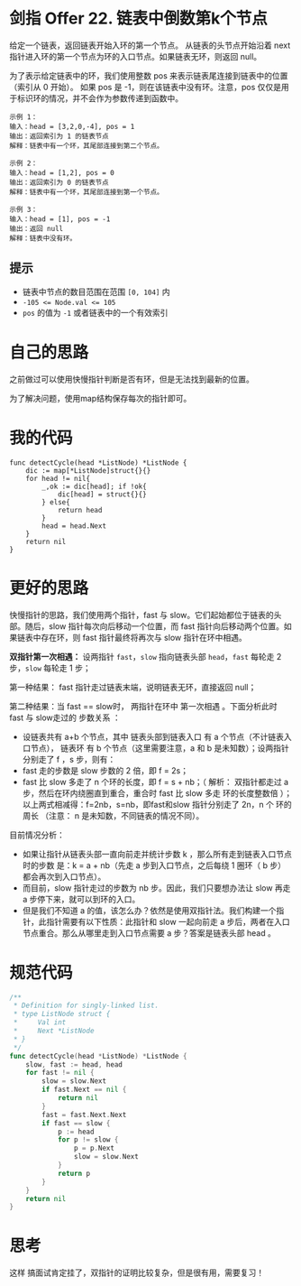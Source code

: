 # 剑指 Offer 22. 链表中倒数第k个节点

给定一个链表，返回链表开始入环的第一个节点。 从链表的头节点开始沿着 next 指针进入环的第一个节点为环的入口节点。如果链表无环，则返回 null。

为了表示给定链表中的环，我们使用整数 pos 来表示链表尾连接到链表中的位置（索引从 0 开始）。 如果 pos 是 -1，则在该链表中没有环。注意，pos 仅仅是用于标识环的情况，并不会作为参数传递到函数中。

```
示例 1：
输入：head = [3,2,0,-4], pos = 1
输出：返回索引为 1 的链表节点
解释：链表中有一个环，其尾部连接到第二个节点。

示例 2：
输入：head = [1,2], pos = 0
输出：返回索引为 0 的链表节点
解释：链表中有一个环，其尾部连接到第一个节点。

示例 3：
输入：head = [1], pos = -1
输出：返回 null
解释：链表中没有环。
```

## 提示

- 链表中节点的数目范围在范围 `[0, 104]` 内
- `-105 <= Node.val <= 105`
- `pos` 的值为 `-1` 或者链表中的一个有效索引

# 自己的思路

之前做过可以使用快慢指针判断是否有环，但是无法找到最新的位置。

为了解决问题，使用map结构保存每次的指针即可。

# 我的代码

```
func detectCycle(head *ListNode) *ListNode {
    dic := map[*ListNode]struct{}{}
    for head != nil{
        _,ok := dic[head]; if !ok{
            dic[head] = struct{}{}
        } else{
            return head
        }
        head = head.Next
    }
    return nil
}
```

# 更好的思路

快慢指针的思路，我们使用两个指针，fast 与 slow。它们起始都位于链表的头部。随后，slow 指针每次向后移动一个位置，而 fast 指针向后移动两个位置。如果链表中存在环，则 fast 指针最终将再次与 slow 指针在环中相遇。

**双指针第一次相遇：** 设两指针 `fast`，`slow` 指向链表头部 `head`，`fast` 每轮走 2 步，`slow` 每轮走 1 步；

第一种结果： fast 指针走过链表末端，说明链表无环，直接返回 null；

第二种结果：当 fast == slow时， 两指针在环中 第一次相遇 。下面分析此时 fast 与 slow走过的 步数关系 ：

- 设链表共有 a+b 个节点，其中 链表头部到链表入口 有 a 个节点（不计链表入口节点）， 链表环 有 b 个节点（这里需要注意，a 和 b 是未知数）；设两指针分别走了 f ，s 步，则有：
- fast 走的步数是 slow 步数的 2 倍，即 f = 2s；
- fast 比 slow 多走了 n 个环的长度，即 f = s + nb；（ 解析： 双指针都走过 a 步，然后在环内绕圈直到重合，重合时 fast 比 slow 多走 环的长度整数倍 ）；
  以上两式相减得：f=2nb，s=nb，即fast和slow 指针分别走了 2n，n 个 环的周长 （注意： n 是未知数，不同链表的情况不同）。

目前情况分析：

- 如果让指针从链表头部一直向前走并统计步数 k ，那么所有走到链表入口节点时的步数 是：k = a + nb（先走 a 步到入口节点，之后每绕 1 圈环（ b 步）都会再次到入口节点）。
- 而目前，slow 指针走过的步数为 nb 步。因此，我们只要想办法让 slow 再走 a 步停下来，就可以到环的入口。
- 但是我们不知道 a 的值，该怎么办？依然是使用双指针法。我们构建一个指针，此指针需要有以下性质：此指针和 slow 一起向前走 a 步后，两者在入口节点重合。那么从哪里走到入口节点需要 a 步？答案是链表头部 head 。

# 规范代码

```go
/**
 * Definition for singly-linked list.
 * type ListNode struct {
 *     Val int
 *     Next *ListNode
 * }
 */
func detectCycle(head *ListNode) *ListNode {
    slow, fast := head, head
    for fast != nil {
        slow = slow.Next
        if fast.Next == nil {
            return nil
        }
        fast = fast.Next.Next
        if fast == slow {
            p := head
            for p != slow {
                p = p.Next
                slow = slow.Next
            }
            return p
        }
    }
    return nil
}
```

# 思考

这样 搞面试肯定挂了，双指针的证明比较复杂，但是很有用，需要复习！
